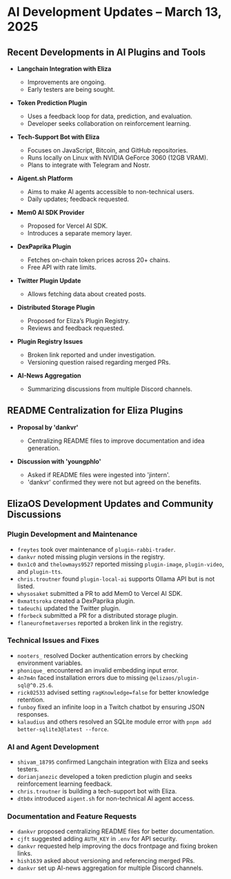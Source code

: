 # AI Development Updates – March 13, 2025  

## Recent Developments in AI Plugins and Tools  

- **Langchain Integration with Eliza**  
  - Improvements are ongoing.  
  - Early testers are being sought.  

- **Token Prediction Plugin**  
  - Uses a feedback loop for data, prediction, and evaluation.  
  - Developer seeks collaboration on reinforcement learning.  

- **Tech-Support Bot with Eliza**  
  - Focuses on JavaScript, Bitcoin, and GitHub repositories.  
  - Runs locally on Linux with NVIDIA GeForce 3060 (12GB VRAM).  
  - Plans to integrate with Telegram and Nostr.  

- **Aigent.sh Platform**  
  - Aims to make AI agents accessible to non-technical users.  
  - Daily updates; feedback requested.  

- **Mem0 AI SDK Provider**  
  - Proposed for Vercel AI SDK.  
  - Introduces a separate memory layer.  

- **DexPaprika Plugin**  
  - Fetches on-chain token prices across 20+ chains.  
  - Free API with rate limits.  

- **Twitter Plugin Update**  
  - Allows fetching data about created posts.  

- **Distributed Storage Plugin**  
  - Proposed for Eliza’s Plugin Registry.  
  - Reviews and feedback requested.  

- **Plugin Registry Issues**  
  - Broken link reported and under investigation.  
  - Versioning question raised regarding merged PRs.  

- **AI-News Aggregation**  
  - Summarizing discussions from multiple Discord channels.  

## README Centralization for Eliza Plugins  

- **Proposal by 'dankvr'**  
  - Centralizing README files to improve documentation and idea generation.  

- **Discussion with 'youngphlo'**  
  - Asked if README files were ingested into 'jintern'.  
  - 'dankvr' confirmed they were not but agreed on the benefits.  

## ElizaOS Development Updates and Community Discussions  

### Plugin Development and Maintenance  
- `freytes` took over maintenance of `plugin-rabbi-trader`.  
- `dankvr` noted missing plugin versions in the registry.  
- `0xn1c0` and `thelowmays9527` reported missing `plugin-image`, `plugin-video`, and `plugin-tts`.  
- `chris.troutner` found `plugin-local-ai` supports Ollama API but is not listed.  
- `whysosaket` submitted a PR to add Mem0 to Vercel AI SDK.  
- `0xmattsroka` created a DexPaprika plugin.  
- `tadeuchi` updated the Twitter plugin.  
- `fforbeck` submitted a PR for a distributed storage plugin.  
- `flaneurofmetaverses` reported a broken link in the registry.  

### Technical Issues and Fixes  
- `nooters_` resolved Docker authentication errors by checking environment variables.  
- `phonique_` encountered an invalid embedding input error.  
- `4n7m4n` faced installation errors due to missing `@elizaos/plugin-sql@^0.25.6`.  
- `rick02533` advised setting `ragKnowledge=false` for better knowledge retention.  
- `funboy` fixed an infinite loop in a Twitch chatbot by ensuring JSON responses.  
- `kalaudius` and others resolved an SQLite module error with `pnpm add better-sqlite3@latest --force`.  

### AI and Agent Development  
- `shivam_18795` confirmed Langchain integration with Eliza and seeks testers.  
- `dorianjanezic` developed a token prediction plugin and seeks reinforcement learning feedback.  
- `chris.troutner` is building a tech-support bot with Eliza.  
- `dtb0x` introduced `aigent.sh` for non-technical AI agent access.  

### Documentation and Feature Requests  
- `dankvr` proposed centralizing README files for better documentation.  
- `cjft` suggested adding `AUTH_KEY` in `.env` for API security.  
- `dankvr` requested help improving the docs frontpage and fixing broken links.  
- `hish1639` asked about versioning and referencing merged PRs.  
- `dankvr` set up AI-news aggregation for multiple Discord channels.  